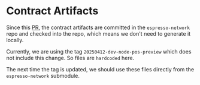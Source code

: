 # Contract Artifacts

Since this [PR](https://github.com/EspressoSystems/espresso-network/pull/3062), the contract artifacts are committed
in the `espresso-network` repo and checked into the repo, which means we don't need to generate it locally.

Currently, we are using the tag `20250412-dev-node-pos-preview` which does not include this change. So files are `hardcoded` here.

The next time the tag is updated, we should use these files directly from the `espresso-network` submodule.
